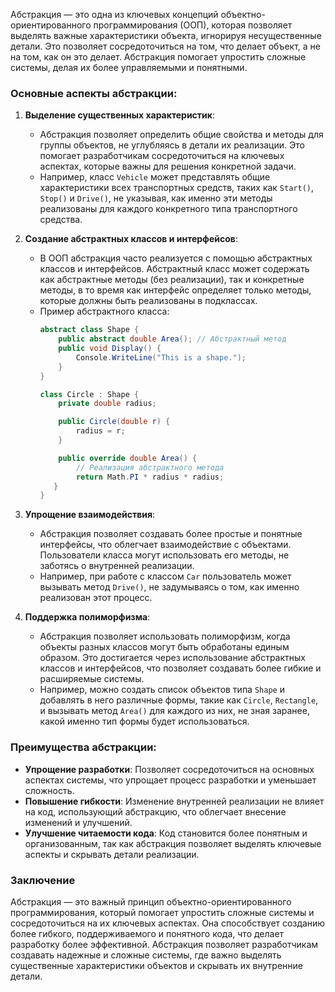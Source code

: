 Абстракция — это одна из ключевых концепций объектно-ориентированного программирования (ООП), которая позволяет выделять важные характеристики объекта, игнорируя несущественные детали. Это позволяет сосредоточиться на том, что делает объект, а не на том, как он это делает. Абстракция помогает упростить сложные системы, делая их более управляемыми и понятными.

### Основные аспекты абстракции:

1. **Выделение существенных характеристик**:
   - Абстракция позволяет определить общие свойства и методы для группы объектов, не углубляясь в детали их реализации. Это помогает разработчикам сосредоточиться на ключевых аспектах, которые важны для решения конкретной задачи.
   - Например, класс `Vehicle` может представлять общие характеристики всех транспортных средств, таких как `Start()`, `Stop()` и `Drive()`, не указывая, как именно эти методы реализованы для каждого конкретного типа транспортного средства.

2. **Создание абстрактных классов и интерфейсов**:
   - В ООП абстракция часто реализуется с помощью абстрактных классов и интерфейсов. Абстрактный класс может содержать как абстрактные методы (без реализации), так и конкретные методы, в то время как интерфейс определяет только методы, которые должны быть реализованы в подклассах.
   - Пример абстрактного класса:
     ```csharp
     abstract class Shape {
         public abstract double Area(); // Абстрактный метод
         public void Display() {
             Console.WriteLine("This is a shape.");
         }
     }

     class Circle : Shape {
         private double radius;

         public Circle(double r) {
             radius = r;
         }

         public override double Area() {
		     // Реализация абстрактного метода 
             return Math.PI * radius * radius; 
        }
     }
     ```

3. **Упрощение взаимодействия**:
   - Абстракция позволяет создавать более простые и понятные интерфейсы, что облегчает взаимодействие с объектами. Пользователи класса могут использовать его методы, не заботясь о внутренней реализации.
   - Например, при работе с классом `Car` пользователь может вызывать метод `Drive()`, не задумываясь о том, как именно реализован этот процесс.

4. **Поддержка полиморфизма**:
   - Абстракция позволяет использовать полиморфизм, когда объекты разных классов могут быть обработаны единым образом. Это достигается через использование абстрактных классов и интерфейсов, что позволяет создавать более гибкие и расширяемые системы.
   - Например, можно создать список объектов типа `Shape` и добавлять в него различные формы, такие как `Circle`, `Rectangle`, и вызывать метод `Area()` для каждого из них, не зная заранее, какой именно тип формы будет использоваться.

### Преимущества абстракции:

- **Упрощение разработки**: Позволяет сосредоточиться на основных аспектах системы, что упрощает процесс разработки и уменьшает сложность.
- **Повышение гибкости**: Изменение внутренней реализации не влияет на код, использующий абстракцию, что облегчает внесение изменений и улучшений.
- **Улучшение читаемости кода**: Код становится более понятным и организованным, так как абстракция позволяет выделять ключевые аспекты и скрывать детали реализации.

### Заключение

Абстракция — это важный принцип объектно-ориентированного программирования, который помогает упростить сложные системы и сосредоточиться на их ключевых аспектах. Она способствует созданию более гибкого, поддерживаемого и понятного кода, что делает разработку более эффективной. Абстракция позволяет разработчикам создавать надежные и сложные системы, где важно выделять существенные характеристики объектов и скрывать их внутренние детали.